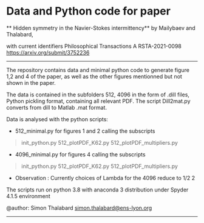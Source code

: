 #  Data and Python code for paper
** Hidden symmetry in the Navier-Stokes intermittency**
by Mailybaev and Thalabard,

with current identifiers
    Philosophical Transactions A RSTA-2021-0098
    https://arxiv.org/submit/3752236
***


The repository contains data and minimal python code to 
 generate figure 1,2 and 4 of the paper, as well as the other figures mentionned but not shown in the paper.

The data is contained in the subfolders 
512, 4096 in the form of .dill files, Python pickling format, containing all relevant PDF.
The script Dill2mat.py  converts from dill to Matlab .mat format.

Data is analysed with the python scripts:

- 512_minimal.py for figures 1 and 2
calling the subscripts
> init_python.py
> 512_plotPDF_K62.py
> 512_plotPDF_multipliers.py

- 4096_minimal.py for figures 4
calling the subscripts
> init_python.py
> 512_plotPDF_K62.py
> 512_plotPDF_multipliers.py

- Observation : Currently choices of Lambda for the 4096  reduce to 1/2 2


The scripts  run on python 3.8 with anaconda 3 distribution under Spyder 4.1.5 environment


@author: Simon Thalabard simon.thalabard@ens-lyon.org

***

